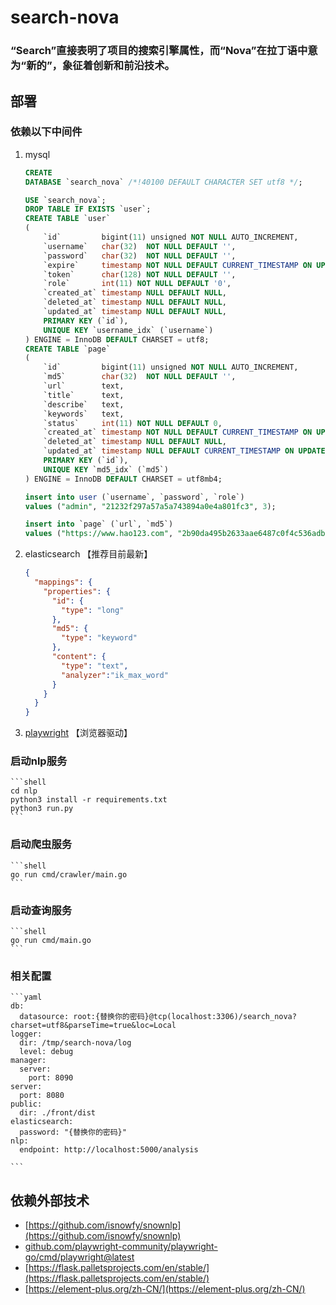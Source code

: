 # search-nova

### “Search”直接表明了项目的搜索引擎属性，而“Nova”在拉丁语中意为“新的”，象征着创新和前沿技术。

## 部署

### 依赖以下中间件

1. mysql
    ```sql
    CREATE
    DATABASE `search_nova` /*!40100 DEFAULT CHARACTER SET utf8 */;
    
    USE `search_nova`;
    DROP TABLE IF EXISTS `user`;
    CREATE TABLE `user`
    (
        `id`         bigint(11) unsigned NOT NULL AUTO_INCREMENT,
        `username`   char(32)  NOT NULL DEFAULT '',
        `password`   char(32)  NOT NULL DEFAULT '',
        `expire`     timestamp NOT NULL DEFAULT CURRENT_TIMESTAMP ON UPDATE CURRENT_TIMESTAMP,
        `token`      char(128) NOT NULL DEFAULT '',
        `role`       int(11) NOT NULL DEFAULT '0',
        `created_at` timestamp NULL DEFAULT NULL,
        `deleted_at` timestamp NULL DEFAULT NULL,
        `updated_at` timestamp NULL DEFAULT NULL,
        PRIMARY KEY (`id`),
        UNIQUE KEY `username_idx` (`username`)
    ) ENGINE = InnoDB DEFAULT CHARSET = utf8;
    CREATE TABLE `page`
    (
        `id`         bigint(11) unsigned NOT NULL AUTO_INCREMENT,
        `md5`        char(32)  NOT NULL DEFAULT '',
        `url`        text,
        `title`      text,
        `describe`   text,
        `keywords`   text,
        `status`     int(11) NOT NULL DEFAULT 0,
        `created_at` timestamp NOT NULL DEFAULT CURRENT_TIMESTAMP ON UPDATE CURRENT_TIMESTAMP,
        `deleted_at` timestamp NULL DEFAULT NULL,
        `updated_at` timestamp NULL DEFAULT CURRENT_TIMESTAMP ON UPDATE CURRENT_TIMESTAMP,
        PRIMARY KEY (`id`),
        UNIQUE KEY `md5_idx` (`md5`)
    ) ENGINE = InnoDB DEFAULT CHARSET = utf8mb4;
    
    insert into user (`username`, `password`, `role`)
    values ("admin", "21232f297a57a5a743894a0e4a801fc3", 3);
    
    insert into `page` (`url`, `md5`)
    values ("https://www.hao123.com", "2b90da495b2633aae6487c0f4c536adb");
    ```

2. elasticsearch 【推荐目前最新】
    ```json
    {
      "mappings": {
        "properties": {
          "id": {
            "type": "long"
          },
          "md5": {
            "type": "keyword"
          },
          "content": {
            "type": "text",
            "analyzer":"ik_max_word"
          }
        }
      }
    }
    
    
    ```
3. [playwright](github.com/playwright-community/playwright-go/cmd/playwright@latest) 【浏览器驱动】

### 启动nlp服务
    
    ```shell
    cd nlp
    python3 install -r requirements.txt
    python3 run.py
    ```

### 启动爬虫服务

    ```shell
    go run cmd/crawler/main.go
    ```

### 启动查询服务

    ```shell
    go run cmd/main.go
    ```

### 相关配置

    ```yaml
    db:
      datasource: root:{替换你的密码}@tcp(localhost:3306)/search_nova?charset=utf8&parseTime=true&loc=Local
    logger:
      dir: /tmp/search-nova/log
      level: debug
    manager:
      server:
        port: 8090
    server:
      port: 8080
    public:
      dir: ./front/dist
    elasticsearch:
      password: "{替换你的密码}"
    nlp:
      endpoint: http://localhost:5000/analysis
    
    ```

## 依赖外部技术

* [https://github.com/isnowfy/snownlp](https://github.com/isnowfy/snownlp)
* [github.com/playwright-community/playwright-go/cmd/playwright@latest](github.com/playwright-community/playwright-go/cmd/playwright@latest)
* [https://flask.palletsprojects.com/en/stable/](https://flask.palletsprojects.com/en/stable/)
* [https://element-plus.org/zh-CN/](https://element-plus.org/zh-CN/)

